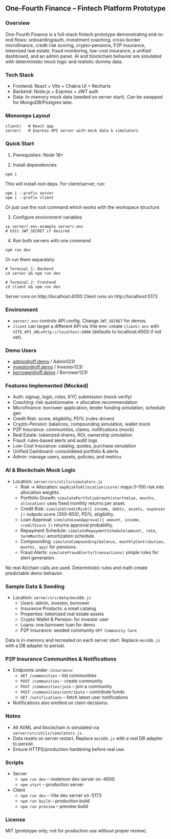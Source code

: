## One-Fourth Finance – Fintech Platform Prototype

### Overview
One-Fourth Finance is a full-stack fintech prototype demonstrating end-to-end flows: onboarding/auth, investment coaching, cross-border microfinance, credit risk scoring, crypto-pensions, P2P insurance, tokenized real estate, fraud monitoring, low-cost insurance, a unified dashboard, and an admin panel. AI and blockchain behavior are simulated with deterministic mock logic and realistic dummy data.

### Tech Stack
- Frontend: React + Vite + Chakra UI + Recharts
- Backend: Node.js + Express + JWT auth
- Data: In-memory mock data (seeded on server start). Can be swapped for MongoDB/Postgres later.

### Monorepo Layout
```
client/   # React app
server/   # Express API server with mock data & simulators
```

### Quick Start
1) Prerequisites: Node 18+

2) Install dependencies
```
npm i
```
This will install root deps. For client/server, run:
```
npm i --prefix server
npm i --prefix client
```

Or just use the root command which works with the workspace structure.

3) Configure environment variables
```
cp server/.env.example server/.env
# Edit JWT_SECRET if desired
```

4) Run both servers with one command
```
npm run dev
```

Or run them separately:
```
# Terminal 1: Backend
cd server && npm run dev

# Terminal 2: Frontend  
cd client && npm run dev
```

Server runs on http://localhost:4000
Client runs on http://localhost:5173

### Environment
- `server/.env` controls API config. Change `JWT_SECRET` for demos.
- `client` can target a different API via Vite env: create `client/.env` with `VITE_API_URL=http://localhost:4000` (defaults to localhost:4000 if not set).

### Demo Users
- admin@off.demo / Admin123!
- investor@off.demo / Investor123!
- borrower@off.demo / Borrower123!

### Features Implemented (Mocked)
- Auth: signup, login, roles, KYC submission (mock verify)
- Coaching: risk questionnaire -> allocation recommendation
- Microfinance: borrower application, lender funding simulation, schedule gen
- Credit Risk: score, eligibility, PD% (rules-driven)
- Crypto-Pension: balances, compounding simulation, wallet mock
- P2P Insurance: communities, claims, notifications (mock)
- Real Estate: tokenized shares, ROI, ownership simulation
- Fraud: rules-based alerts and audit logs
- Low-Cost Insurance: catalog, quotes, purchase simulation
- Unified Dashboard: consolidated portfolio & alerts
- Admin: manage users, assets, policies, and metrics

### AI & Blockchain Mock Logic
- Location: `server/src/utils/simulators.js`
  - Risk → Allocation: `mapRiskToAllocation(score)` maps 0–100 risk into allocation weights.
  - Portfolio Growth: `simulatePortfolioGrowth(startValue, months, allocation)` uses fixed monthly returns per asset.
  - Credit Risk: `simulateCreditRisk({ income, debts, assets, expenses })` outputs score (300–850), PD%, eligibility.
  - Loan Approval: `simulateLoanApproval({ amount, income, creditScore })` returns approval probability.
  - Repayment Schedule: `simulateRepaymentSchedule(amount, rate, termMonths)` amortization schedule.
  - Compounding: `simulateCompounding(balance, monthlyContribution, months, apy)` for pensions.
  - Fraud Alerts: `simulateFraudAlerts(transactions)` simple rules for alert generation.

No real AI/chain calls are used. Deterministic rules and math create predictable demo behavior.

### Sample Data & Seeding
- Location: `server/src/data/mockDb.js`
  - Users: admin, investor, borrower
  - Insurance Products: a small catalog
  - Properties: tokenized real estate assets
  - Crypto Wallet & Pension: for investor user
  - Loans: one borrower loan for demo
  - P2P Insurance: seeded community `OFF Community Care`

Data is in-memory and recreated on each server start. Replace `mockDb.js` with a DB adapter to persist.

### P2P Insurance Communities & Notifications
- Endpoints under `/insurance`:
  - `GET /communities` – list communities
  - `POST /communities` – create community
  - `POST /communities/join` – join a community
  - `POST /communities/contribute` – contribute funds
  - `GET /notifications` – fetch latest user notifications
- Notifications also emitted on claim decisions.

### Notes
- All AI/ML and blockchain is simulated via `server/src/utils/simulators.js`.
- Data resets on server restart. Replace `mockDb.js` with a real DB adapter to persist.
- Ensure HTTPS/production hardening before real use.

### Scripts
- Server
  - `npm run dev` – nodemon dev server on :4000
  - `npm start` – production server
- Client
  - `npm run dev` – Vite dev server on :5173
  - `npm run build` – production build
  - `npm run preview` – preview build

### License
MIT (prototype only; not for production use without proper review).


